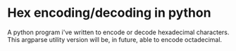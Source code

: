 # Hex encoding/decoding in python
A python program i've written to encode or decode hexadecimal characters.
This argparse utility version will be, in future, able to encode octadecimal.
